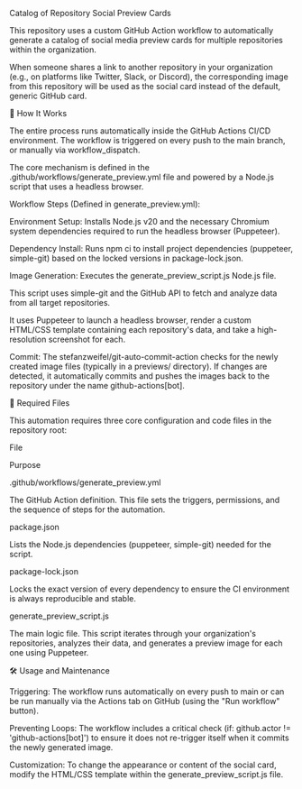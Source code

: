 Catalog of Repository Social Preview Cards

This repository uses a custom GitHub Action workflow to automatically generate a catalog of social media preview cards for multiple repositories within the organization.

When someone shares a link to another repository in your organization (e.g., on platforms like Twitter, Slack, or Discord), the corresponding image from this repository will be used as the social card instead of the default, generic GitHub card.

🚀 How It Works

The entire process runs automatically inside the GitHub Actions CI/CD environment. The workflow is triggered on every push to the main branch, or manually via workflow_dispatch.

The core mechanism is defined in the .github/workflows/generate_preview.yml file and powered by a Node.js script that uses a headless browser.

Workflow Steps (Defined in generate_preview.yml):

Environment Setup: Installs Node.js v20 and the necessary Chromium system dependencies required to run the headless browser (Puppeteer).

Dependency Install: Runs npm ci to install project dependencies (puppeteer, simple-git) based on the locked versions in package-lock.json.

Image Generation: Executes the generate_preview_script.js Node.js file.

This script uses simple-git and the GitHub API to fetch and analyze data from all target repositories.

It uses Puppeteer to launch a headless browser, render a custom HTML/CSS template containing each repository's data, and take a high-resolution screenshot for each.

Commit: The stefanzweifel/git-auto-commit-action checks for the newly created image files (typically in a previews/ directory). If changes are detected, it automatically commits and pushes the images back to the repository under the name github-actions[bot].

📂 Required Files

This automation requires three core configuration and code files in the repository root:

File

Purpose

.github/workflows/generate_preview.yml

The GitHub Action definition. This file sets the triggers, permissions, and the sequence of steps for the automation.

package.json

Lists the Node.js dependencies (puppeteer, simple-git) needed for the script.

package-lock.json

Locks the exact version of every dependency to ensure the CI environment is always reproducible and stable.

generate_preview_script.js

The main logic file. This script iterates through your organization's repositories, analyzes their data, and generates a preview image for each one using Puppeteer.

🛠️ Usage and Maintenance

Triggering: The workflow runs automatically on every push to main or can be run manually via the Actions tab on GitHub (using the "Run workflow" button).

Preventing Loops: The workflow includes a critical check (if: github.actor != 'github-actions[bot]') to ensure it does not re-trigger itself when it commits the newly generated image.

Customization: To change the appearance or content of the social card, modify the HTML/CSS template within the generate_preview_script.js file.
